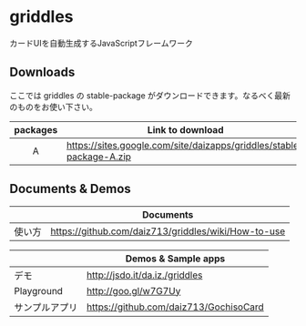griddles
========

カードUIを自動生成するJavaScriptフレームワーク

## Downloads
ここでは griddles の stable-package がダウンロードできます。なるべく最新のものをお使い下さい。

| packages | Link to download |
|:--------:|-----------------------|
|A         | https://sites.google.com/site/daizapps/griddles/stable-package-A.zip |

## Documents & Demos
|        | Documents |
|--------|----------------------------------------------------|
| 使い方 |https://github.com/daiz713/griddles/wiki/How-to-use |

|        | Demos & Sample apps |
|--------|----------------------------------------------------|
| デモ | http://jsdo.it/da.iz./griddles |
| Playground | http://goo.gl/w7G7Uy |
| サンプルアプリ | https://github.com/daiz713/GochisoCard |

